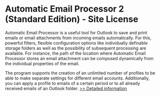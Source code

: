 # Automatic Email Processor 2 (Standard Edition) - Site License
Automatic Email Processor is a useful tool for Outlook to save and print emails or email attachments from incoming emails automatically. For this, powerful filters, flexible configuration options like individually definable storage folders as well as the possibility of subsequent processing are available. For instance, the path of the location where Automatic Email Processor stores an email attachment can be composed dynamically from the individual properties of the email.

The program supports the creation of an unlimited number of profiles to be able to make separate settings for different email accounts. Additionally, you can apply a profile to emails of a certain period or to all already received emails of an Outlook folder.
[>> Detailed information](https://secure.shareit.com/shareit/product.html?productid=300973973&affiliateid=200057808)
